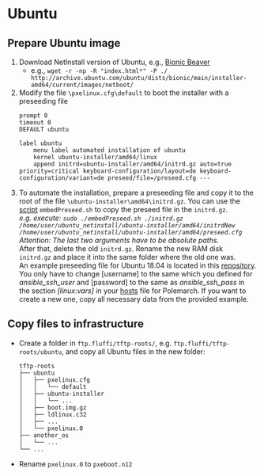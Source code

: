 <!---
Copyright 2017-2019 Siemens AG

Permission is hereby granted, free of charge, to any person obtaining a copy of this software and associated documentation files (the "Software"), to deal in the Software without restriction, including without limitation the rights to use, copy, modify, merge, publish, distribute, sublicense, and/or sell copies of the Software, and to permit persons to whom the Software is furnished to do so, subject to the following conditions:

The above copyright notice and this permission notice shall be included in all copies or substantial portions of the Software.

THE SOFTWARE IS PROVIDED "AS IS", WITHOUT WARRANTY OF ANY KIND, EXPRESS OR IMPLIED, INCLUDING BUT NOT LIMITED TO THE WARRANTIES OF MERCHANTABILITY, FITNESS FOR A PARTICULAR PURPOSE AND NONINFRINGEMENT. IN NO EVENT SHALL THE AUTHORS OR COPYRIGHT HOLDERS BE LIABLE FOR ANY CLAIM, DAMAGES OR OTHER LIABILITY, WHETHER IN AN ACTION OF CONTRACT, TORT OR OTHERWISE, ARISING FROM, OUT OF OR IN CONNECTION WITH THE SOFTWARE OR THE USE OR OTHER DEALINGS IN THE SOFTWARE.

Author(s): Pascal Eckmann
-->

# Ubuntu

## Prepare Ubuntu image

1. Download NetInstall version of Ubuntu, e.g., [Bionic Beaver](http://archive.ubuntu.com/ubuntu/dists/bionic/main/installer-amd64/current/images/netboot/)
    - e.g., `wget -r -np -R "index.html*" -P ./ http://archive.ubuntu.com/ubuntu/dists/bionic/main/installer-amd64/current/images/netboot/`
2. Modify the file `\pxelinux.cfg\default` to boot the installer with a preseeding file
    ```
    prompt 0
    timeout 0
    DEFAULT ubuntu
    
    label ubuntu
        menu label automated installation of ubuntu
        kernel ubuntu-installer/amd64/linux
        append initrd=ubuntu-installer/amd64/initrd.gz auto=true priority=critical keyboard-configuration/layout=de keyboard-configuration/variant=de preseed/file=/preseed.cfg ---
    ```
3. To automate the installation, prepare a preseeding file and copy it to the root of the file `\ubuntu-installer\amd64\initrd.gz`. You can use the [script](ubuntu/embedPreseed.sh) `embedPreseed.sh` to copy the preseed file in the `initrd.gz`.    
_e.g. execute: `sudo ./embedPreseed.sh ./initrd.gz /home/user/ubuntu_netinstall/ubuntu-installer/amd64/initrdNew /home/user/ubuntu_netinstall/ubuntu-installer/amd64/preseed.cfg`_    
_Attention: The last two arguments have to be absolute paths._    
After that, delete the old `initrd.gz`. Rename the new RAM disk `initrd.gz` and place it into the same folder where the old one was.    
An example preseeding file for Ubuntu 18.04 is located in this [repository](ubuntu/preseed.cfg). You only have to change [username] to the same which you defined for _ansible_ssh_user_ and [password] to the same as _ansible_ssh_pass_ in the section _[linux:vars]_ in your [hosts](../../srv/fluffi/data/polenext/projects/1/hosts) file for Polemarch. If you want to create a new one, copy all necessary data from the provided example.    

## Copy files to infrastructure
- Create a folder in `ftp.fluffi/tftp-roots/`, e.g. `ftp.fluffi/tftp-roots/ubuntu`, and copy all Ubuntu files in the new folder:
    ```
    tftp-roots 
    ├── ubuntu
    │   ├── pxelinux.cfg
    │   │   └── default
    │   ├── ubuntu-installer
    │   │   └── ...
    │   ├── boot.img.gz
    │   ├── ldlinux.c32
    │   ├── ...
    │   └── pxelinux.0
    ├── another_os
    │   └── ...
    └── ...
    ```
- Rename `pxelinux.0` to `pxeboot.n12`



